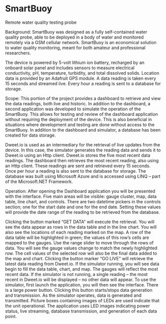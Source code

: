 # SmartBuoy
Remote water quality testing probe

Background: SmartBuoy was designed as a fully self-contained water quality probe, able to be deployed in a body of water and monitored               remotely via a GSM cellular network. SmartBuoy is an economical solution to water quality monitoring, meant for both                     amateur and professional researchers. 

The device is powered by 5-volt lithium ion battery, recharged by an onboard solar panel and includes sensors to measure                 electrical conductivity, pH, temperature, turbidity, and total dissolved solids. Location data is provided by an Adafruit               GPS module. A data reading is taken every 15 seconds and streamed live. Every hour a reading is sent to a database for                   storage.  
              
Scope: 	      This portion of the project provides a dashboard to retrieve and view the data readings, both live and historic. In                     addition to the dashboard, a second application was developed to simulate the operation of the SmartBuoy. This allows for               testing and review of the dashboard application without requiring the deployment of the device. This is also beneficial in               situations where development and testing are done without access to the SmartBuoy. In addition to the dashboard and                     simulator, a database has been created for data storage.

 Dweet.io is used as an intermediary for the retrieval of  live updates from the device.  In this case, the simulator                     generates the reading data and sends it to Dweet.io using an Http client. Dweet.io stores the five most recent data                     readings. The dashboard then retrieves the most recent reading, also using an Http client. These readings are sent and                   retrieved every 15 seconds. Once per hour a reading is also sent to the database for storage. The database was built using 		           Microsoft Azure and is accessed using LINQ – part of the Microsoft.NET Framework.           

Operation: 	  After opening the Dashboard application you will be presented with the interface. Five main areas will be visible: gauge                 cluster, map, data table, line chart, and controls. There are two datetime pickers in the controls section; one for the                 start date and one for the end date. Setting these values will provide the date range of the reading to be retrieved from               the database. 

 Clicking the button marked “GET DATA” will execute the retrieval. You will see the data appear as rows in the data table                 and in the line chart. You will also see the locations of each reading marked on the map. A row of the data table will be               highlighted in green; the values of this row’s cells are mapped to the gauges. Use the range slider to move through the                 rows of data. You will see the gauge values change to match the newly highlighted row. The cell values of the selected row               will also be the final data added to the map and chart. Clicking the button marker “GO LIVE” will retrieve the latest data reading from Dweet.io. If the simulator running, you                 will see data begin to fill the data table, chart, and map. The gauges will reflect the most recent data. If the simulator               is not running, a single reading – the most recent in Dweet.io will be displayed – no other data will appear. To use the simulator, first launch the application, you will then see the interface. There is a large power button.                     Clicking this button starts/stops data generation and transmission. As the simulator operates, data is generated and                     transmitted. Picture boxes containing images of LEDs are used indicate that the unit operational. The application uses LED               images indicating  power status, live streaming, database transmission, and generation of each data point.
              
 	            
 
              
	            

             


